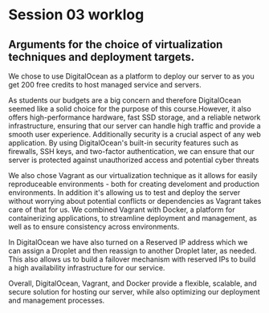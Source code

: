 # Session 03 worklog
## Arguments for the choice of virtualization techniques and deployment targets.

We chose to use DigitalOcean as a platform to deploy our server to as you get 200 free credits to host managed service and servers.

As students our budgets are a big concern and therefore DigitalOcean seemed like a solid choice for the purpose of this course.However, it also offers high-performance hardware, fast SSD storage, and a reliable network infrastructure, ensuring that our server can handle high traffic and provide a smooth user experience. Additionally security is a crucial aspect of any web application. By using DigitalOcean's built-in security features such as firewalls, SSH keys, and two-factor authentication, we can ensure that our server is protected against unauthorized access and potential cyber threats

We also chose Vagrant as our virtualization technique as it allows for easily reproduceable environments - both for creating develoment and production environments. In addition it's allowing us to test and deploy the server without worrying about potential conflicts or dependencies as Vagrant takes care of that for us. We combined Vagrant with Docker, a platform for containerizing applications, to streamline deployment and management, as well as to ensure consistency across environments.

In DigitalOcean we have also turned on a Reserved IP address which we can assign a Droplet and then reassign to another Droplet later, as needed. This also allows us to build a failover mechanism with reserved IPs to build a high availability infrastructure for our service. 

Overall, DigitalOcean, Vagrant, and Docker provide a flexible, scalable, and secure solution for hosting our server, while also optimizing our deployment and management processes.
